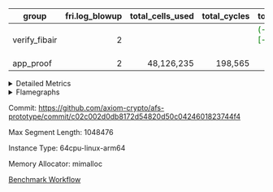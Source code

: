 | group | fri.log_blowup | total_cells_used | total_cycles | total_proof_time_ms |
| --- | --- | --- | --- | --- |
| verify_fibair | <div style='text-align: right'>2</div>  |  |  | <span style="color: green">(-3,991.0 [-70.0%])</span> <div style='text-align: right'>1,711.0</div>  |
| app_proof | <div style='text-align: right'>2</div>  | <div style='text-align: right'>48,126,235</div>  | <div style='text-align: right'>198,565</div>  | <div style='text-align: right'>2,928.0</div>  |


<details>
<summary>Detailed Metrics</summary>

| air_name | cells | constraints | main_cols | quotient_deg | rows |
| --- | --- | --- | --- | --- | --- |
| FibonacciAir | <div style='text-align: right'>32</div>  | <div style='text-align: right'>5</div>  | <div style='text-align: right'>2</div>  | <div style='text-align: right'>1</div>  | <div style='text-align: right'>16</div>  |

| stark_prove_excluding_trace_time_ms | total_cells |
| --- | --- |
| <span style="color: red">(+2.0 [+18.2%])</span> <div style='text-align: right'>13.0</div>  | <div style='text-align: right'>32</div>  |

| group | commit_exe_time_ms | execute_and_trace_gen_time_ms | execute_time_ms | fri.log_blowup | keygen_time_ms | num_segments | total_cells_used | total_cycles | total_proof_time_ms | verify_program_compile_ms |
| --- | --- | --- | --- | --- | --- | --- | --- | --- | --- | --- |
| verify_fibair | <span style="color: green">(-1.0 [-11.1%])</span> <div style='text-align: right'>8.0</div>  | <span style="color: red">(+9.0 [+0.5%])</span> <div style='text-align: right'>1,711.0</div>  | <span style="color: red">(+41.0 [+7.1%])</span> <div style='text-align: right'>621.0</div>  | <div style='text-align: right'>2</div>  | <span style="color: red">(+285.0 [+445.3%])</span> <div style='text-align: right'>349.0</div>  |  |  |  | <span style="color: green">(-3,991.0 [-70.0%])</span> <div style='text-align: right'>1,711.0</div>  | <span style="color: red">(+1.0 [+7.1%])</span> <div style='text-align: right'>15.0</div>  |
| app_proof |  |  | <div style='text-align: right'>575.0</div>  | <div style='text-align: right'>2</div>  |  | <div style='text-align: right'>1</div>  | <div style='text-align: right'>48,126,235</div>  | <div style='text-align: right'>198,565</div>  | <div style='text-align: right'>2,928.0</div>  |  |

| group | air_name | constraints | interactions | quotient_deg |
| --- | --- | --- | --- | --- |
| verify_fibair | ProgramAir | <div style='text-align: right'>4</div>  | <div style='text-align: right'>1</div>  | <div style='text-align: right'>1</div>  |
| verify_fibair | VmConnectorAir | <div style='text-align: right'>8</div>  | <div style='text-align: right'>3</div>  | <div style='text-align: right'>4</div>  |
| verify_fibair | PersistentBoundaryAir<8> | <div style='text-align: right'>5</div>  | <div style='text-align: right'>3</div>  | <div style='text-align: right'>4</div>  |
| verify_fibair | MemoryMerkleAir<8> | <div style='text-align: right'>38</div>  | <div style='text-align: right'>4</div>  | <div style='text-align: right'>4</div>  |
| verify_fibair | AccessAdapterAir<2> | <div style='text-align: right'>12</div>  | <div style='text-align: right'>5</div>  | <div style='text-align: right'>4</div>  |
| verify_fibair | AccessAdapterAir<4> | <div style='text-align: right'>12</div>  | <div style='text-align: right'>5</div>  | <div style='text-align: right'>4</div>  |
| verify_fibair | AccessAdapterAir<8> | <div style='text-align: right'>12</div>  | <div style='text-align: right'>5</div>  | <div style='text-align: right'>4</div>  |
| verify_fibair | Poseidon2VmAir<BabyBearParameters> | <div style='text-align: right'>517</div>  | <div style='text-align: right'>32</div>  | <div style='text-align: right'>4</div>  |
| verify_fibair | FriReducedOpeningAir | <div style='text-align: right'>59</div>  | <div style='text-align: right'>35</div>  | <div style='text-align: right'>4</div>  |
| verify_fibair | VmAirWrapper<NativeVectorizedAdapterAir<4>, FieldExtensionCoreAir> | <div style='text-align: right'>23</div>  | <div style='text-align: right'>15</div>  | <div style='text-align: right'>4</div>  |
| verify_fibair | VmAirWrapper<NativeAdapterAir<2, 1>, FieldArithmeticCoreAir> | <div style='text-align: right'>23</div>  | <div style='text-align: right'>15</div>  | <div style='text-align: right'>4</div>  |
| verify_fibair | VmAirWrapper<JalNativeAdapterAir, JalCoreAir> | <div style='text-align: right'>6</div>  | <div style='text-align: right'>7</div>  | <div style='text-align: right'>4</div>  |
| verify_fibair | VmAirWrapper<BranchNativeAdapterAir, BranchEqualCoreAir<1> | <div style='text-align: right'>23</div>  | <div style='text-align: right'>11</div>  | <div style='text-align: right'>2</div>  |
| verify_fibair | VmAirWrapper<NativeLoadStoreAdapterAir<1>, NativeLoadStoreCoreAir<1> | <div style='text-align: right'>31</div>  | <div style='text-align: right'>19</div>  | <div style='text-align: right'>4</div>  |
| verify_fibair | PhantomAir | <div style='text-align: right'>4</div>  | <div style='text-align: right'>3</div>  | <div style='text-align: right'>4</div>  |
| verify_fibair | VariableRangeCheckerAir | <div style='text-align: right'>4</div>  | <div style='text-align: right'>1</div>  | <div style='text-align: right'>1</div>  |

| group | chip_name | rows_used |
| --- | --- | --- |
| app_proof | ProgramChip | <div style='text-align: right'>16,315</div>  |
| app_proof | VmConnectorAir | <div style='text-align: right'>2</div>  |
| app_proof | Boundary | <div style='text-align: right'>22,770</div>  |
| app_proof | Merkle | <div style='text-align: right'>43,900</div>  |
| app_proof | AccessAdapter<2> | <div style='text-align: right'>58,144</div>  |
| app_proof | AccessAdapter<4> | <div style='text-align: right'>35,772</div>  |
| app_proof | AccessAdapter<8> | <div style='text-align: right'>23,300</div>  |
| app_proof | Poseidon2VmAir<BabyBearParameters> | <div style='text-align: right'>66,670</div>  |
| app_proof | FriReducedOpeningAir | <div style='text-align: right'>336</div>  |
| app_proof | <NativeVectorizedAdapterAir<4>,FieldExtensionCoreAir> | <div style='text-align: right'>2,186</div>  |
| app_proof | <NativeAdapterAir<2, 1>,FieldArithmeticCoreAir> | <div style='text-align: right'>68,142</div>  |
| app_proof | <JalNativeAdapterAir,JalCoreAir> | <div style='text-align: right'>5,089</div>  |
| app_proof | <BranchNativeAdapterAir,BranchEqualCoreAir<1>> | <div style='text-align: right'>30,558</div>  |
| app_proof | <NativeLoadStoreAdapterAir<1>,NativeLoadStoreCoreAir<1>> | <div style='text-align: right'>85,891</div>  |
| app_proof | PhantomAir | <div style='text-align: right'>5,216</div>  |
| app_proof | VariableRangeCheckerAir | <div style='text-align: right'>262,144</div>  |

| group | dsl_ir | opcode | frequency |
| --- | --- | --- | --- |
| app_proof |  | ADD | <div style='text-align: right'>54,982</div>  |
| app_proof |  | BBE4DIV | <div style='text-align: right'>297</div>  |
| app_proof |  | BBE4MUL | <div style='text-align: right'>891</div>  |
| app_proof |  | BEQ | <div style='text-align: right'>1,418</div>  |
| app_proof |  | BNE | <div style='text-align: right'>29,140</div>  |
| app_proof |  | COMP_POS2 | <div style='text-align: right'>1,092</div>  |
| app_proof |  | DIV | <div style='text-align: right'>3</div>  |
| app_proof |  | FE4ADD | <div style='text-align: right'>492</div>  |
| app_proof |  | FE4SUB | <div style='text-align: right'>506</div>  |
| app_proof |  | FRI_REDUCED_OPENING | <div style='text-align: right'>126</div>  |
| app_proof |  | JAL | <div style='text-align: right'>5,089</div>  |
| app_proof |  | LOADW | <div style='text-align: right'>18,438</div>  |
| app_proof |  | LOADW2 | <div style='text-align: right'>14,569</div>  |
| app_proof |  | MUL | <div style='text-align: right'>9,857</div>  |
| app_proof |  | PERM_POS2 | <div style='text-align: right'>265</div>  |
| app_proof |  | PHANTOM | <div style='text-align: right'>5,216</div>  |
| app_proof |  | SHINTW | <div style='text-align: right'>13,651</div>  |
| app_proof |  | STOREW | <div style='text-align: right'>30,347</div>  |
| app_proof |  | STOREW2 | <div style='text-align: right'>8,886</div>  |
| app_proof |  | SUB | <div style='text-align: right'>3,300</div>  |

| group | air_name | dsl_ir | opcode | cells_used |
| --- | --- | --- | --- | --- |
| app_proof | <NativeAdapterAir<2, 1>,FieldArithmeticCoreAir> |  | ADD | <div style='text-align: right'>1,649,460</div>  |
| app_proof | AccessAdapter<2> |  | ADD | <div style='text-align: right'>12,815</div>  |
| app_proof | AccessAdapter<4> |  | ADD | <div style='text-align: right'>7,735</div>  |
| app_proof | AccessAdapter<8> |  | ADD | <div style='text-align: right'>799</div>  |
| app_proof | Boundary |  | ADD | <div style='text-align: right'>1,880</div>  |
| app_proof | Merkle |  | ADD | <div style='text-align: right'>3,008</div>  |
| app_proof | <NativeVectorizedAdapterAir<4>,FieldExtensionCoreAir> |  | BBE4DIV | <div style='text-align: right'>11,880</div>  |
| app_proof | AccessAdapter<2> |  | BBE4DIV | <div style='text-align: right'>2,904</div>  |
| app_proof | AccessAdapter<4> |  | BBE4DIV | <div style='text-align: right'>1,716</div>  |
| app_proof | <NativeVectorizedAdapterAir<4>,FieldExtensionCoreAir> |  | BBE4MUL | <div style='text-align: right'>35,640</div>  |
| app_proof | AccessAdapter<2> |  | BBE4MUL | <div style='text-align: right'>14,916</div>  |
| app_proof | AccessAdapter<4> |  | BBE4MUL | <div style='text-align: right'>8,814</div>  |
| app_proof | <BranchNativeAdapterAir,BranchEqualCoreAir<1>> |  | BEQ | <div style='text-align: right'>32,614</div>  |
| app_proof | <BranchNativeAdapterAir,BranchEqualCoreAir<1>> |  | BNE | <div style='text-align: right'>670,220</div>  |
| app_proof | AccessAdapter<2> |  | BNE | <div style='text-align: right'>946</div>  |
| app_proof | AccessAdapter<4> |  | BNE | <div style='text-align: right'>559</div>  |
| app_proof | AccessAdapter<2> |  | COMP_POS2 | <div style='text-align: right'>48,048</div>  |
| app_proof | AccessAdapter<4> |  | COMP_POS2 | <div style='text-align: right'>28,392</div>  |
| app_proof | AccessAdapter<8> |  | COMP_POS2 | <div style='text-align: right'>18,564</div>  |
| app_proof | Poseidon2VmAir<BabyBearParameters> |  | COMP_POS2 | <div style='text-align: right'>610,428</div>  |
| app_proof | <NativeAdapterAir<2, 1>,FieldArithmeticCoreAir> |  | DIV | <div style='text-align: right'>90</div>  |
| app_proof | <NativeVectorizedAdapterAir<4>,FieldExtensionCoreAir> |  | FE4ADD | <div style='text-align: right'>19,680</div>  |
| app_proof | AccessAdapter<2> |  | FE4ADD | <div style='text-align: right'>10,450</div>  |
| app_proof | AccessAdapter<4> |  | FE4ADD | <div style='text-align: right'>6,175</div>  |
| app_proof | <NativeVectorizedAdapterAir<4>,FieldExtensionCoreAir> |  | FE4SUB | <div style='text-align: right'>20,240</div>  |
| app_proof | AccessAdapter<2> |  | FE4SUB | <div style='text-align: right'>18,546</div>  |
| app_proof | AccessAdapter<4> |  | FE4SUB | <div style='text-align: right'>10,959</div>  |
| app_proof | AccessAdapter<2> |  | FRI_REDUCED_OPENING | <div style='text-align: right'>2,024</div>  |
| app_proof | AccessAdapter<4> |  | FRI_REDUCED_OPENING | <div style='text-align: right'>1,196</div>  |
| app_proof | FriReducedOpeningAir |  | FRI_REDUCED_OPENING | <div style='text-align: right'>21,504</div>  |
| app_proof | <JalNativeAdapterAir,JalCoreAir> |  | JAL | <div style='text-align: right'>50,890</div>  |
| app_proof | AccessAdapter<2> |  | JAL | <div style='text-align: right'>11</div>  |
| app_proof | AccessAdapter<4> |  | JAL | <div style='text-align: right'>13</div>  |
| app_proof | <NativeLoadStoreAdapterAir<1>,NativeLoadStoreCoreAir<1>> |  | LOADW | <div style='text-align: right'>755,958</div>  |
| app_proof | AccessAdapter<2> |  | LOADW | <div style='text-align: right'>28,952</div>  |
| app_proof | AccessAdapter<4> |  | LOADW | <div style='text-align: right'>20,475</div>  |
| app_proof | AccessAdapter<8> |  | LOADW | <div style='text-align: right'>16,014</div>  |
| app_proof | Boundary |  | LOADW | <div style='text-align: right'>27,600</div>  |
| app_proof | Merkle |  | LOADW | <div style='text-align: right'>44,480</div>  |
| app_proof | <NativeLoadStoreAdapterAir<1>,NativeLoadStoreCoreAir<1>> |  | LOADW2 | <div style='text-align: right'>597,329</div>  |
| app_proof | AccessAdapter<2> |  | LOADW2 | <div style='text-align: right'>13,288</div>  |
| app_proof | AccessAdapter<4> |  | LOADW2 | <div style='text-align: right'>7,982</div>  |
| app_proof | AccessAdapter<8> |  | LOADW2 | <div style='text-align: right'>1,020</div>  |
| app_proof | Boundary |  | LOADW2 | <div style='text-align: right'>1,920</div>  |
| app_proof | Merkle |  | LOADW2 | <div style='text-align: right'>2,816</div>  |
| app_proof | <NativeAdapterAir<2, 1>,FieldArithmeticCoreAir> |  | MUL | <div style='text-align: right'>295,710</div>  |
| app_proof | AccessAdapter<2> |  | MUL | <div style='text-align: right'>11,099</div>  |
| app_proof | AccessAdapter<4> |  | MUL | <div style='text-align: right'>10,647</div>  |
| app_proof | AccessAdapter<8> |  | MUL | <div style='text-align: right'>10,982</div>  |
| app_proof | Boundary |  | MUL | <div style='text-align: right'>25,840</div>  |
| app_proof | Merkle |  | MUL | <div style='text-align: right'>41,152</div>  |
| app_proof | AccessAdapter<2> |  | PERM_POS2 | <div style='text-align: right'>22,770</div>  |
| app_proof | AccessAdapter<4> |  | PERM_POS2 | <div style='text-align: right'>13,455</div>  |
| app_proof | AccessAdapter<8> |  | PERM_POS2 | <div style='text-align: right'>8,806</div>  |
| app_proof | Poseidon2VmAir<BabyBearParameters> |  | PERM_POS2 | <div style='text-align: right'>148,135</div>  |
| app_proof | PhantomAir |  | PHANTOM | <div style='text-align: right'>31,296</div>  |
| app_proof | <NativeLoadStoreAdapterAir<1>,NativeLoadStoreCoreAir<1>> |  | SHINTW | <div style='text-align: right'>559,691</div>  |
| app_proof | AccessAdapter<2> |  | SHINTW | <div style='text-align: right'>89,463</div>  |
| app_proof | AccessAdapter<4> |  | SHINTW | <div style='text-align: right'>69,849</div>  |
| app_proof | AccessAdapter<8> |  | SHINTW | <div style='text-align: right'>69,683</div>  |
| app_proof | Boundary |  | SHINTW | <div style='text-align: right'>163,960</div>  |
| app_proof | Merkle |  | SHINTW | <div style='text-align: right'>582,720</div>  |
| app_proof | <NativeLoadStoreAdapterAir<1>,NativeLoadStoreCoreAir<1>> |  | STOREW | <div style='text-align: right'>1,244,227</div>  |
| app_proof | AccessAdapter<2> |  | STOREW | <div style='text-align: right'>108,559</div>  |
| app_proof | AccessAdapter<4> |  | STOREW | <div style='text-align: right'>70,148</div>  |
| app_proof | AccessAdapter<8> |  | STOREW | <div style='text-align: right'>55,743</div>  |
| app_proof | Boundary |  | STOREW | <div style='text-align: right'>131,160</div>  |
| app_proof | Merkle |  | STOREW | <div style='text-align: right'>557,824</div>  |
| app_proof | <NativeLoadStoreAdapterAir<1>,NativeLoadStoreCoreAir<1>> |  | STOREW2 | <div style='text-align: right'>364,326</div>  |
| app_proof | AccessAdapter<2> |  | STOREW2 | <div style='text-align: right'>38,236</div>  |
| app_proof | AccessAdapter<4> |  | STOREW2 | <div style='text-align: right'>26,481</div>  |
| app_proof | AccessAdapter<8> |  | STOREW2 | <div style='text-align: right'>21,692</div>  |
| app_proof | Boundary |  | STOREW2 | <div style='text-align: right'>51,000</div>  |
| app_proof | Merkle |  | STOREW2 | <div style='text-align: right'>89,344</div>  |
| app_proof | <NativeAdapterAir<2, 1>,FieldArithmeticCoreAir> |  | SUB | <div style='text-align: right'>99,000</div>  |
| app_proof | AccessAdapter<2> |  | SUB | <div style='text-align: right'>16,423</div>  |
| app_proof | AccessAdapter<4> |  | SUB | <div style='text-align: right'>18,629</div>  |
| app_proof | AccessAdapter<8> |  | SUB | <div style='text-align: right'>22,117</div>  |
| app_proof | Boundary |  | SUB | <div style='text-align: right'>52,040</div>  |
| app_proof | Merkle |  | SUB | <div style='text-align: right'>83,392</div>  |

| group | air_name | segment | cells | main_cols | perm_cols | prep_cols | rows |
| --- | --- | --- | --- | --- | --- | --- | --- |
| app_proof | ProgramAir | 0 | <div style='text-align: right'>294,912</div>  | <div style='text-align: right'>10</div>  | <div style='text-align: right'>8</div>  |  | <div style='text-align: right'>16,384</div>  |
| app_proof | VmConnectorAir | 0 | <div style='text-align: right'>24</div>  | <div style='text-align: right'>4</div>  | <div style='text-align: right'>8</div>  | <div style='text-align: right'>1</div>  | <div style='text-align: right'>2</div>  |
| app_proof | PersistentBoundaryAir<8> | 0 | <div style='text-align: right'>917,504</div>  | <div style='text-align: right'>20</div>  | <div style='text-align: right'>8</div>  |  | <div style='text-align: right'>32,768</div>  |
| app_proof | MemoryMerkleAir<8> | 0 | <div style='text-align: right'>2,883,584</div>  | <div style='text-align: right'>32</div>  | <div style='text-align: right'>12</div>  |  | <div style='text-align: right'>65,536</div>  |
| app_proof | AccessAdapterAir<2> | 0 | <div style='text-align: right'>1,769,472</div>  | <div style='text-align: right'>11</div>  | <div style='text-align: right'>16</div>  |  | <div style='text-align: right'>65,536</div>  |
| app_proof | AccessAdapterAir<4> | 0 | <div style='text-align: right'>1,900,544</div>  | <div style='text-align: right'>13</div>  | <div style='text-align: right'>16</div>  |  | <div style='text-align: right'>65,536</div>  |
| app_proof | AccessAdapterAir<8> | 0 | <div style='text-align: right'>1,081,344</div>  | <div style='text-align: right'>17</div>  | <div style='text-align: right'>16</div>  |  | <div style='text-align: right'>32,768</div>  |
| app_proof | Poseidon2VmAir<BabyBearParameters> | 0 | <div style='text-align: right'>77,987,840</div>  | <div style='text-align: right'>559</div>  | <div style='text-align: right'>36</div>  |  | <div style='text-align: right'>131,072</div>  |
| app_proof | FriReducedOpeningAir | 0 | <div style='text-align: right'>71,680</div>  | <div style='text-align: right'>64</div>  | <div style='text-align: right'>76</div>  |  | <div style='text-align: right'>512</div>  |
| app_proof | VmAirWrapper<NativeVectorizedAdapterAir<4>, FieldExtensionCoreAir> | 0 | <div style='text-align: right'>245,760</div>  | <div style='text-align: right'>40</div>  | <div style='text-align: right'>20</div>  |  | <div style='text-align: right'>4,096</div>  |
| app_proof | VmAirWrapper<NativeAdapterAir<2, 1>, FieldArithmeticCoreAir> | 0 | <div style='text-align: right'>6,553,600</div>  | <div style='text-align: right'>30</div>  | <div style='text-align: right'>20</div>  |  | <div style='text-align: right'>131,072</div>  |
| app_proof | VmAirWrapper<JalNativeAdapterAir, JalCoreAir> | 0 | <div style='text-align: right'>180,224</div>  | <div style='text-align: right'>10</div>  | <div style='text-align: right'>12</div>  |  | <div style='text-align: right'>8,192</div>  |
| app_proof | VmAirWrapper<BranchNativeAdapterAir, BranchEqualCoreAir<1> | 0 | <div style='text-align: right'>1,671,168</div>  | <div style='text-align: right'>23</div>  | <div style='text-align: right'>28</div>  |  | <div style='text-align: right'>32,768</div>  |
| app_proof | VmAirWrapper<NativeLoadStoreAdapterAir<1>, NativeLoadStoreCoreAir<1> | 0 | <div style='text-align: right'>8,519,680</div>  | <div style='text-align: right'>41</div>  | <div style='text-align: right'>24</div>  |  | <div style='text-align: right'>131,072</div>  |
| app_proof | PhantomAir | 0 | <div style='text-align: right'>114,688</div>  | <div style='text-align: right'>6</div>  | <div style='text-align: right'>8</div>  |  | <div style='text-align: right'>8,192</div>  |
| app_proof | VariableRangeCheckerAir | 0 | <div style='text-align: right'>2,359,296</div>  | <div style='text-align: right'>1</div>  | <div style='text-align: right'>8</div>  | <div style='text-align: right'>2</div>  | <div style='text-align: right'>262,144</div>  |

| group | segment | stark_prove_excluding_trace_time_ms | total_cells | trace_gen_time_ms |
| --- | --- | --- | --- | --- |
| app_proof | 0 | <div style='text-align: right'>2,928.0</div>  | <div style='text-align: right'>107,769,880</div>  | <div style='text-align: right'>1,075.0</div>  |
| verify_fibair | 0 |  |  | <div style='text-align: right'>1,089.0</div>  |

</details>



<details>
<summary>Flamegraphs</summary>

[![](https://axiom-public-data-sandbox-us-east-1.s3.us-east-1.amazonaws.com/benchmark/github/flamegraphs/c02c002d0db8172d54820d50c0424601823744f4/verify_fibair-2-2-1048476-64cpu-linux-arm64-mimalloc-app_proof.dsl_ir.opcode.air_name.cells_used.reverse.svg)](https://axiom-public-data-sandbox-us-east-1.s3.us-east-1.amazonaws.com/benchmark/github/flamegraphs/c02c002d0db8172d54820d50c0424601823744f4/verify_fibair-2-2-1048476-64cpu-linux-arm64-mimalloc-app_proof.dsl_ir.opcode.air_name.cells_used.reverse.svg)
[![](https://axiom-public-data-sandbox-us-east-1.s3.us-east-1.amazonaws.com/benchmark/github/flamegraphs/c02c002d0db8172d54820d50c0424601823744f4/verify_fibair-2-2-1048476-64cpu-linux-arm64-mimalloc-app_proof.dsl_ir.opcode.air_name.cells_used.svg)](https://axiom-public-data-sandbox-us-east-1.s3.us-east-1.amazonaws.com/benchmark/github/flamegraphs/c02c002d0db8172d54820d50c0424601823744f4/verify_fibair-2-2-1048476-64cpu-linux-arm64-mimalloc-app_proof.dsl_ir.opcode.air_name.cells_used.svg)
[![](https://axiom-public-data-sandbox-us-east-1.s3.us-east-1.amazonaws.com/benchmark/github/flamegraphs/c02c002d0db8172d54820d50c0424601823744f4/verify_fibair-2-2-1048476-64cpu-linux-arm64-mimalloc-app_proof.dsl_ir.opcode.frequency.reverse.svg)](https://axiom-public-data-sandbox-us-east-1.s3.us-east-1.amazonaws.com/benchmark/github/flamegraphs/c02c002d0db8172d54820d50c0424601823744f4/verify_fibair-2-2-1048476-64cpu-linux-arm64-mimalloc-app_proof.dsl_ir.opcode.frequency.reverse.svg)
[![](https://axiom-public-data-sandbox-us-east-1.s3.us-east-1.amazonaws.com/benchmark/github/flamegraphs/c02c002d0db8172d54820d50c0424601823744f4/verify_fibair-2-2-1048476-64cpu-linux-arm64-mimalloc-app_proof.dsl_ir.opcode.frequency.svg)](https://axiom-public-data-sandbox-us-east-1.s3.us-east-1.amazonaws.com/benchmark/github/flamegraphs/c02c002d0db8172d54820d50c0424601823744f4/verify_fibair-2-2-1048476-64cpu-linux-arm64-mimalloc-app_proof.dsl_ir.opcode.frequency.svg)
[![](https://axiom-public-data-sandbox-us-east-1.s3.us-east-1.amazonaws.com/benchmark/github/flamegraphs/c02c002d0db8172d54820d50c0424601823744f4/verify_fibair-2-2-1048476-64cpu-linux-arm64-mimalloc-verify_fibair.dsl_ir.opcode.air_name.cells_used.reverse.svg)](https://axiom-public-data-sandbox-us-east-1.s3.us-east-1.amazonaws.com/benchmark/github/flamegraphs/c02c002d0db8172d54820d50c0424601823744f4/verify_fibair-2-2-1048476-64cpu-linux-arm64-mimalloc-verify_fibair.dsl_ir.opcode.air_name.cells_used.reverse.svg)
[![](https://axiom-public-data-sandbox-us-east-1.s3.us-east-1.amazonaws.com/benchmark/github/flamegraphs/c02c002d0db8172d54820d50c0424601823744f4/verify_fibair-2-2-1048476-64cpu-linux-arm64-mimalloc-verify_fibair.dsl_ir.opcode.air_name.cells_used.svg)](https://axiom-public-data-sandbox-us-east-1.s3.us-east-1.amazonaws.com/benchmark/github/flamegraphs/c02c002d0db8172d54820d50c0424601823744f4/verify_fibair-2-2-1048476-64cpu-linux-arm64-mimalloc-verify_fibair.dsl_ir.opcode.air_name.cells_used.svg)
[![](https://axiom-public-data-sandbox-us-east-1.s3.us-east-1.amazonaws.com/benchmark/github/flamegraphs/c02c002d0db8172d54820d50c0424601823744f4/verify_fibair-2-2-1048476-64cpu-linux-arm64-mimalloc-verify_fibair.dsl_ir.opcode.frequency.reverse.svg)](https://axiom-public-data-sandbox-us-east-1.s3.us-east-1.amazonaws.com/benchmark/github/flamegraphs/c02c002d0db8172d54820d50c0424601823744f4/verify_fibair-2-2-1048476-64cpu-linux-arm64-mimalloc-verify_fibair.dsl_ir.opcode.frequency.reverse.svg)
[![](https://axiom-public-data-sandbox-us-east-1.s3.us-east-1.amazonaws.com/benchmark/github/flamegraphs/c02c002d0db8172d54820d50c0424601823744f4/verify_fibair-2-2-1048476-64cpu-linux-arm64-mimalloc-verify_fibair.dsl_ir.opcode.frequency.svg)](https://axiom-public-data-sandbox-us-east-1.s3.us-east-1.amazonaws.com/benchmark/github/flamegraphs/c02c002d0db8172d54820d50c0424601823744f4/verify_fibair-2-2-1048476-64cpu-linux-arm64-mimalloc-verify_fibair.dsl_ir.opcode.frequency.svg)

</details>

Commit: https://github.com/axiom-crypto/afs-prototype/commit/c02c002d0db8172d54820d50c0424601823744f4

Max Segment Length: 1048476

Instance Type: 64cpu-linux-arm64

Memory Allocator: mimalloc

[Benchmark Workflow](https://github.com/axiom-crypto/afs-prototype/actions/runs/12250556324)
